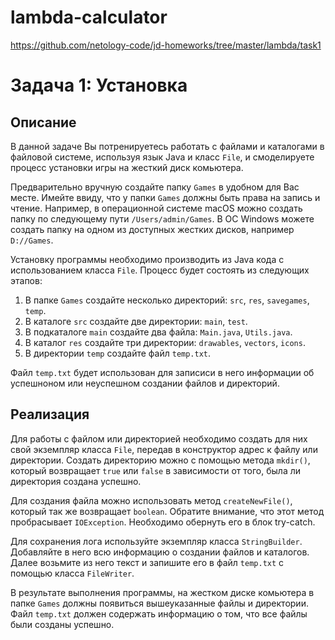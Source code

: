 # lambda-calculator
https://github.com/netology-code/jd-homeworks/tree/master/lambda/task1


# Задача 1: Установка

## Описание
В данной задаче Вы потренируетесь работать с файлами и каталогами в файловой системе, используя язык Java и класс `File`, и смоделируете процесс установки игры на жесткий диск комьютера.

Предварительно вручную создайте папку `Games` в удобном для Вас месте. Имейте ввиду, что у папки `Games` должны быть права на запись и чтение. Например, в операционной системе macOS можно создать папку по следующему пути `/Users/admin/Games`. В ОС Windows можете создать папку на одном из доступных жестких дисков, например `D://Games`.

Установку программы необходимо производить из Java кода с использованием класса `File`. Процесс будет состоять из следующих этапов:
1. В папке `Games` создайте несколько директорий: `src`, `res`, `savegames`, `temp`.
2. В каталоге `src` создайте две директории: `main`, `test`.
3. В подкаталоге `main` создайте два файла: `Main.java`, `Utils.java`.
4. В каталог `res` создайте три директории: `drawables`, `vectors`, `icons`.
5. В директории `temp` создайте файл `temp.txt`.

Файл `temp.txt` будет использован для записиси в него информации об успешноном или неуспешном создании файлов и директорий.

## Реализация
Для работы с файлом или директорией необходимо создать для них свой экземпляр класса `File`, передав в конструктор адрес к файлу или директории. Создать директорию можно с помощью метода `mkdir()`, который возвращает `true` или `false` в зависимости от того, была ли директория создана успешно.

Для создания файла можно использовать метод `createNewFile()`, который так же возвращает `boolean`. Обратите внимание, что этот метод пробрасывает `IOException`. Необходимо обернуть его в блок try-catch.

Для сохранения лога используйте экземпляр класса `StringBuilder`. Добавляйте в него всю информацию о создании файлов и каталогов. Далее возьмите из него текст и запишите его в файл `temp.txt` с помощью класса `FileWriter`.

В результате выполнения программы, на жестком диске комьютера в папке `Games` должны появиться вышеуказанные файлы и директории. Файл `temp.txt` должен содержать информацию о том, что все файлы были созданы успешно.